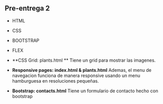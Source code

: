 ## **Pre-entrega 2**

- HTML
- CSS
- BOOTSTRAP
- FLEX

- **CSS Grid: plants.html **
  Tiene un grid para mostrar las imagenes.

- **Responsive pages: index.html & plants.html**
  Ademas, el menu de navegacion funciona de manera responsive usando un menu hamburguesa en resoluciones pequeñas.

- **Bootstrap: contacts.html**
  Tiene un formulario de contacto hecho con bootstrap
